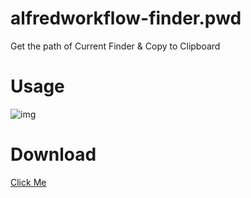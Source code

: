 alfredworkflow-finder.pwd
=========================

Get the path of Current Finder & Copy to Clipboard

Usage
=====

![img](http://ww2.sinaimg.cn/large/68bd1777gw1efoca1pbikj20lm0d1q4f.jpg)

Download
========
[Click Me](https://github.com/cuber/alfredworkflow-finder.pwd/raw/master/release/finder.pwd.alfredworkflow)

